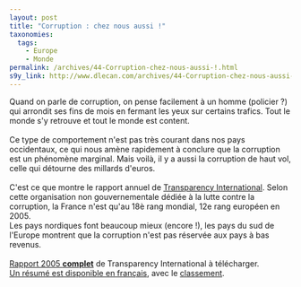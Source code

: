 ```yaml
---
layout: post
title: "Corruption : chez nous aussi !"
taxonomies: 
  tags: 
    - Europe
    - Monde
permalink: /archives/44-Corruption-chez-nous-aussi-!.html
s9y_link: http://www.dlecan.com/archives/44-Corruption-chez-nous-aussi-!.html
---
```

Quand on parle de corruption, on pense facilement à un homme (policier ?) qui arrondit ses fins de mois en fermant les yeux sur certains trafics. Tout le monde s'y retrouve et tout le monde est content.<br />
<br />
Ce type de comportement n'est pas très courant dans nos pays occidentaux, ce qui nous amène rapidement à conclure que la corruption est un phénomène marginal. Mais voilà, il y a aussi la corruption de haut vol, celle qui détourne des millards d'euros.<br />
<br />
C'est ce que montre le rapport annuel de <a href="http://www.transparency.org/">Transparency International</a>. Selon cette organisation non gouvernementale dédiée à la lutte contre la corruption, la France n'est qu'au 18è rang mondial, 12e rang européen en 2005.<br />
Les pays nordiques font beaucoup mieux (encore !), les pays du sud de l'Europe montrent que la corruption n'est pas réservée aux pays à bas revenus.<br />
<br />
<a href="http://www.globalcorruptionreport.org/download_fr.html">Rapport 2005 <strong>complet</strong></a> de Transparency International  à télécharger.<br />
<a href="http://www.transparency.org/cpi/2005/2005.10.18.cpi.fr.html">Un résumé est disponible en français</a>, avec le <a href="http://www.transparency.org/cpi/2005/2005.10.18.cpi.fr.html#cpi">classement</a>.
